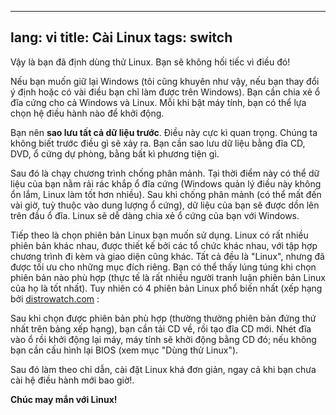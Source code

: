 
---
lang: vi
title: Cài Linux
tags: switch
---

Vậy là bạn đã định dùng thử Linux. Bạn sẽ không hối tiếc vì điều đó!

Nếu bạn muốn giữ lại Windows (tôi cũng khuyên như vậy, nếu bạn thay đổi ý định hoặc 
có vài điều bạn chỉ làm được trên Windows). Bạn cần chia xẻ ổ đĩa cứng cho cả Windows 
và Linux. Mỗi khi bật máy tính, bạn có thể lựa chọn hệ điều hành nào để khởi động.

Bạn nên <b>sao lưu tất cả dữ liệu trước</b>. Điều này cực kì quan trọng. Chúng ta 
không biết trước điều gì sẽ xảy ra. Bạn cần sao lưu dữ liệu bằng đĩa CD, DVD, 
ổ cứng dự phòng, bằng bất kì phương tiện gì.

Sau đó là chạy chương trình chống phân mảnh. Tại thời điểm này có thể dữ liệu của bạn 
nằm rải rác khắp ổ đĩa cứng (Windows quản lý điều này không ổn lắm, Linux làm tốt hơn 
nhiều). Sau khi chống phân mảnh (có thể mất đến vài giờ, tuỳ thuộc vào dung lượng ổ cứng), 
dữ liệu của bạn sẽ được dồn lên trên đầu ổ đĩa. Linux sẽ dễ dàng chia xẻ ổ cứng của bạn 
với Windows.

Tiếp theo là chọn phiên bản Linux bạn muốn sử dụng. Linux có rất nhiều phiên bản khác 
nhau, được thiết kế bởi các tổ chức khác nhau, với tập hợp chương trình đi kèm và giao diện 
cũng khác. Tất cả đều là "Linux", nhưng đã được tối ưu cho những mục đích riêng. Bạn có thể 
thấy lúng túng khi chọn phiên bản nào phù hợp (thực tế là rất nhiều người tranh luận phiên 
bản Linux của họ là tốt nhất). Tuy nhiên có 4 phiên bản Linux phổ biến nhất (xếp hạng bởi 
<a href="http://www.distrowatch.com">distrowatch.com</a> :

<? make_distros_table() ?>

Sau khi chọn được phiên bản phù hợp (thường thường phiên bản đứng thứ nhất trên bảng 
xếp hạng), bạn cần tải CD về, rồi tạo đĩa CD mới. Nhét đĩa vào ổ rồi khởi động lại máy, 
máy tính sẽ khởi động bằng CD đó; nếu không bạn cần cấu hình lại BIOS (xem mục "Dùng thử Linux").

Sau đó làm theo chỉ dẫn, cài đặt Linux khá đơn giản, ngay cả khi bạn chưa cài hệ 
điều hành mới bao giờ!.

<b>Chúc may mắn với Linux!</b>

